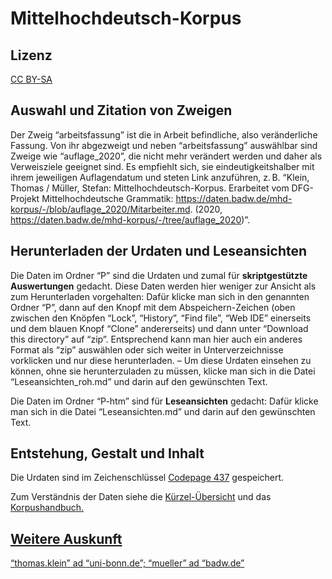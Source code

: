 # Mittelhochdeutsch-Korpus

## Lizenz

<a href="https://creativecommons.org/licenses/by-sa/4.0/legalcode.de">CC BY-SA</a>

## Auswahl und Zitation von Zweigen

Der Zweig “arbeitsfassung” ist die in Arbeit befindliche, also veränderliche Fassung. Von ihr abgezweigt und neben “arbeitsfassung” auswählbar sind Zweige wie “auflage_2020”, die nicht mehr verändert werden und daher als Verweisziele geeignet sind. Es empfiehlt sich, sie eindeutigkeitshalber mit ihrem jeweiligen Auflagendatum und steten Link anzuführen, z. B. “Klein, Thomas / Müller, Stefan: Mittelhochdeutsch-Korpus. Erarbeitet vom DFG-Projekt Mittelhochdeutsche Grammatik: <https://daten.badw.de/mhd-korpus/-/blob/auflage_2020/Mitarbeiter.md>. (2020, <https://daten.badw.de/mhd-korpus/-/tree/auflage_2020>)”.

## Herunterladen der Urdaten und Leseansichten

Die Daten im Ordner “P” sind die Urdaten und zumal für **skriptgestützte Auswertungen** gedacht. Diese Daten werden hier weniger zur Ansicht als zum Herunterladen vorgehalten: Dafür klicke man sich in den genannten Ordner “P”, dann auf den Knopf mit dem Abspeichern-Zeichen (oben zwischen den Knöpfen “Lock”, “History”, “Find file”, “Web IDE” einerseits und dem blauen Knopf “Clone” andererseits) und dann unter “Download this directory” auf “zip”. Entsprechend kann man hier auch ein anderes Format als “zip” auswählen oder sich weiter in Unterverzeichnisse vorklicken und nur diese herunterladen. – Um diese Urdaten einsehen zu können, ohne sie herunterzuladen zu müssen, klicke man sich in die Datei “Leseansichten_roh.md” und darin auf den gewünschten Text.

Die Daten im Ordner “P-htm” sind für **Leseansichten** gedacht: Dafür klicke man sich in die Datei “Leseansichten.md” und darin auf den gewünschten Text.

## Entstehung, Gestalt und Inhalt

Die Urdaten sind im Zeichenschlüssel <a href="https://de.wikipedia.org/wiki/Codepage_437">Codepage 437</a> gespeichert.

Zum Verständnis der Daten siehe die <a href="https://daten.badw.de/mhd-korpus/-/blob/arbeitsfassung/Kürzel-Übersicht.odt">Kürzel-Übersicht</a> und das <a href="https://daten.badw.de/mhd-korpus/-/blob/arbeitsfassung/Korpushandbuch.odt">Korpushandbuch.

## Weitere Auskunft

“thomas.klein” ad “uni-bonn.de”; “mueller” ad “badw.de”
